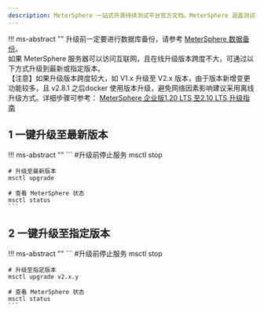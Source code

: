 ```yaml
---
description: MeterSphere 一站式开源持续测试平台官方文档。MeterSphere 涵盖测试管理、接口测试、UI 测试和性能测试等功能，全面兼容 JMeter、Selenium 等主流开源标准，有效助力开发和测试团队充分利用云弹性进行高度可 扩展的自动化测试，加速高质量的软件交付。
---
```


!!! ms-abstract ""
    升级前一定要进行数据库备份，请参考 [MeterSphere 数据备份](./backup_data.md)。<br>
    如果 MeterSphere 服务器可以访问互联网，且在线升级版本跨度不大，可通过以下方式升级到最新或指定版本。<br>
    【注意】如果升级版本跨度较大，如 V1.x 升级至 V2.x 版本，由于版本新增变更功能较多，且 v2.8.1 之后docker 使用版本升级，避免网络因素影响建议采用离线升级方式。详细步骤可参考： [MeterSphere 企业版1.20 LTS 至2.10 LTS 升级指南](https://kb.fit2cloud.com/?p=9a46f075-5cfe-46de-81f8-ab5278699697)

## 1 一键升级至最新版本
!!! ms-abstract ""
    ```
    #升级前停止服务
    msctl stop

    # 升级至最新版本
    msctl upgrade
    
    # 查看 MeterSphere 状态
    msctl status
    ```

## 2 一键升级至指定版本
!!! ms-abstract ""
    ```
    #升级前停止服务
    msctl stop
    
    # 升级至指定版本
    msctl upgrade v2.x.y
    
    # 查看 MeterSphere 状态
    msctl status
    ```
 <!-- 
## 3 离线升级
!!! ms-abstract ""
   ，如果升级版本跨度不大，则按照下面说明升级即可。
    ```
    MeterSphere 安装包下载链接: https://github.com/metersphere/metersphere/releases

    # 下载在线安装包
    wget https://github.com/metersphere/metersphere/releases/download/v2.x.y/metersphere-online-installer-v2.x.y.tar.gz
    
    # 解压在线安装包
    tar -zxvf metersphere-online-installer-v2.x.y.tar.gz
    
    # 进入解压缩目录
    cd metersphere-online-installer-v2.x.y
    
    # 执行 install.sh 安装脚本
    /bin/bash install.sh
    ```
--> 